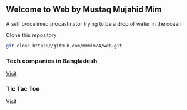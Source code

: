 ## Welcome to Web by Mustaq Mujahid Mim

A self procalimed procastinator trying to be a drop of water in the ocean
  
  
  
Clone this repository  
```bash
git clone https://github.com/mmmim24/web.git
```
  
  
  

### Tech companies in Bangladesh
[Visit](https://mmmim24.github.io/web/tcb)  
  
### Tic Tac Toe
[Visit](https://mmmim24.github.io/web/tictactoe)
